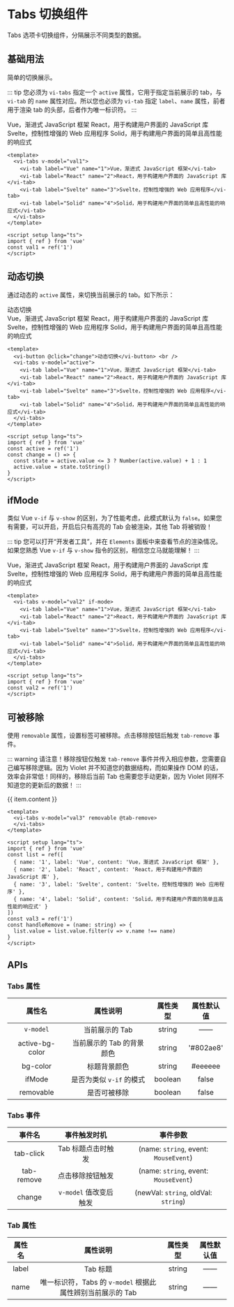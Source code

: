 <script setup lang="ts">
import { ref } from 'vue'

const val1 = ref('1')
const val2 = ref('1')
const active = ref('1')
const change = () => {
  const state = active.value <= 3 ? Number(active.value) + 1 : 1
  active.value = state.toString()
}
const list = ref([
  { name: '1', label: 'Vue', content: 'Vue，渐进式 JavaScript 框架' },
  { name: '2', label: 'React', content: 'React，用于构建用户界面的 JavaScript 库' },
  { name: '3', label: 'Svelte', content: 'Svelte，控制性增强的 Web 应用程序' },
  { name: '4', label: 'Solid', content: 'Solid，用于构建用户界面的简单且高性能的响应式' }
])
const val3 = ref('1')
const handleRemove = (name: string) => {
  list.value = list.value.filter(v => v.name !== name)
}
</script>

# Tabs 切换组件

Tabs 选项卡切换组件，分隔展示不同类型的数据。

## 基础用法

简单的切换展示。

::: tip
您必须为 `vi-tabs` 指定一个 `active` 属性，它用于指定当前展示的 tab，与 `vi-tab` 的 `name` 属性对应。所以您也必须为 `vi-tab` 指定 `label`、`name` 属性，前者用于渲染 tab 的头部，后者作为唯一标识符。
:::

<div class="examples">
  <vi-tabs v-model="val1">
    <vi-tab label="Vue" name="1">Vue，渐进式 JavaScript 框架</vi-tab>
    <vi-tab label="React" name="2">React，用于构建用户界面的 JavaScript 库</vi-tab>
    <vi-tab label="Svelte" name="3">Svelte，控制性增强的 Web 应用程序</vi-tab>
    <vi-tab label="Solid" name="4">Solid，用于构建用户界面的简单且高性能的响应式</vi-tab>
  </vi-tabs>
</div>

```vue
<template>
  <vi-tabs v-model="val1">
    <vi-tab label="Vue" name="1">Vue，渐进式 JavaScript 框架</vi-tab>
    <vi-tab label="React" name="2">React，用于构建用户界面的 JavaScript 库</vi-tab>
    <vi-tab label="Svelte" name="3">Svelte，控制性增强的 Web 应用程序</vi-tab>
    <vi-tab label="Solid" name="4">Solid，用于构建用户界面的简单且高性能的响应式</vi-tab>
  </vi-tabs>
</template>

<script setup lang="ts">
import { ref } from 'vue'
const val1 = ref('1')
</script>
```

## 动态切换

通过动态的 `active` 属性，来切换当前展示的 tab。如下所示：

<div class="examples">
  <vi-button @click="change">动态切换</vi-button>  <br />
  <vi-tabs v-model="active">
    <vi-tab label="Vue" name="1">Vue，渐进式 JavaScript 框架</vi-tab>
    <vi-tab label="React" name="2">React，用于构建用户界面的 JavaScript 库</vi-tab>
    <vi-tab label="Svelte" name="3">Svelte，控制性增强的 Web 应用程序</vi-tab>
    <vi-tab label="Solid" name="4">Solid，用于构建用户界面的简单且高性能的响应式</vi-tab>
  </vi-tabs>
</div>

```vue
<template>
  <vi-button @click="change">动态切换</vi-button> <br />
  <vi-tabs v-model="active">
    <vi-tab label="Vue" name="1">Vue，渐进式 JavaScript 框架</vi-tab>
    <vi-tab label="React" name="2">React，用于构建用户界面的 JavaScript 库</vi-tab>
    <vi-tab label="Svelte" name="3">Svelte，控制性增强的 Web 应用程序</vi-tab>
    <vi-tab label="Solid" name="4">Solid，用于构建用户界面的简单且高性能的响应式</vi-tab>
  </vi-tabs>
</template>

<script setup lang="ts">
import { ref } from 'vue'
const active = ref('1')
const change = () => {
  const state = active.value <= 3 ? Number(active.value) + 1 : 1
  active.value = state.toString()
}
</script>
```

## ifMode

类似 Vue `v-if` 与 `v-show` 的区别，为了性能考虑，此模式默认为 `false`。如果您有需要，可以开启，开启后只有高亮的 Tab 会被渲染，其他 Tab 将被销毁！

::: tip
您可以打开“开发者工具”，并在 `Elements` 面板中来查看节点的渲染情况。如果您熟悉 Vue `v-if` 与 `v-show` 指令的区别，相信您立马就能理解！
:::

<div class="examples">
  <vi-tabs v-model="val2" if-mode>
    <vi-tab label="Vue" name="1">Vue，渐进式 JavaScript 框架</vi-tab>
    <vi-tab label="React" name="2">React，用于构建用户界面的 JavaScript 库</vi-tab>
    <vi-tab label="Svelte" name="3">Svelte，控制性增强的 Web 应用程序</vi-tab>
    <vi-tab label="Solid" name="4">Solid，用于构建用户界面的简单且高性能的响应式</vi-tab>
  </vi-tabs>
</div>

```vue
<template>
  <vi-tabs v-model="val2" if-mode>
    <vi-tab label="Vue" name="1">Vue，渐进式 JavaScript 框架</vi-tab>
    <vi-tab label="React" name="2">React，用于构建用户界面的 JavaScript 库</vi-tab>
    <vi-tab label="Svelte" name="3">Svelte，控制性增强的 Web 应用程序</vi-tab>
    <vi-tab label="Solid" name="4">Solid，用于构建用户界面的简单且高性能的响应式</vi-tab>
  </vi-tabs>
</template>

<script setup lang="ts">
import { ref } from 'vue'
const val2 = ref('1')
</script>
```

## 可被移除

使用 `removable` 属性，设置标签可被移除。点击移除按钮后触发 `tab-remove` 事件。

::: warning
请注意！移除按钮仅触发 `tab-remove` 事件并传入相应参数，您需要自己编写移除逻辑。因为 Violet 并不知道您的数据结构，而如果操作 DOM 的话，效率会非常低！同样的，移除后当前 Tab 也需要您手动更新，因为 Violet 同样不知道您的更新后的数据！
:::

<div class="examples">
  <vi-tabs v-model="val3" removable @tab-remove="handleRemove">
    <vi-tab 
      v-for="item in list"
      :key="item.name"
      :name="item.name"
      :label="item.label">
      {{ item.content }}
    </vi-tab>
  </vi-tabs>
</div>

```vue
<template>
  <vi-tabs v-model="val3" removable @tab-remove>
  </vi-tabs>
</template>

<script setup lang="ts">
import { ref } from 'vue'
const list = ref([
  { name: '1', label: 'Vue', content: 'Vue，渐进式 JavaScript 框架' },
  { name: '2', label: 'React', content: 'React，用于构建用户界面的 JavaScript 库' },
  { name: '3', label: 'Svelte', content: 'Svelte，控制性增强的 Web 应用程序' },
  { name: '4', label: 'Solid', content: 'Solid，用于构建用户界面的简单且高性能的响应式' }
])
const val3 = ref('1')
const handleRemove = (name: string) => {
  list.value = list.value.filter(v => v.name !== name)
}
</script>
```

## APIs

### Tabs 属性

| 属性名 | 属性说明 | 属性类型 | 属性默认值 |
| :---: | :---: | :---: | :---: |
| `v-model` | 当前展示的 Tab | string | —— |
| active-bg-color | 当前展示的 Tab 的背景颜色 | string | '#802ae8' |
| bg-color | 标题背景颜色 | string | #eeeeee |
| ifMode | 是否为类似 `v-if` 的模式 | boolean | false |
| removable | 是否可被移除 | boolean | false |

### Tabs 事件

| 事件名 | 事件触发时机 | 事件参数 |
| :---: | :---: | :---: |
| tab-click | Tab 标题点击时触发 | (name: `string`, event: `MouseEvent`) |
| tab-remove | 点击移除按钮触发 | (name: `string`, event: `MouseEvent`) |
| change | `v-model` 值改变后触发 | (newVal: `string`, oldVal: `string`) |

### Tab 属性

| 属性名 | 属性说明 | 属性类型 | 属性默认值 |
| :---: | :---: | :---: | :---: |
| label | Tab 标题 | string | —— |
| name | 唯一标识符，Tabs 的 `v-model` 根据此属性辨别当前展示的 Tab | string | —— |
